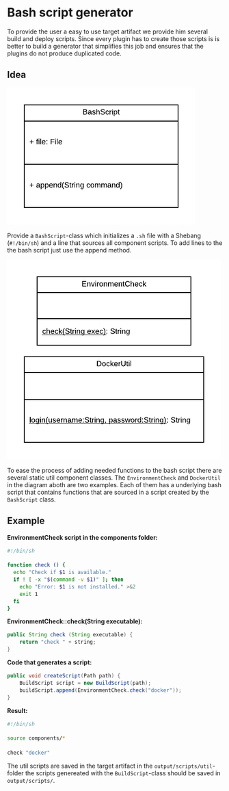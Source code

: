 # Bash script generator

To provide the user a easy to use target artifact we provide him several build and deploy scripts. Since every plugin has to create those scripts is is better to build a generator that simplifies this job and ensures that the plugins do not produce duplicated code.

## Idea

![](bash-script.png)

Provide a `BashScript`-class which initializes a `.sh` file with a Shebang (`#!/bin/sh`) and a line that sources all component scripts. To add lines to the the bash script just use the append method.

![](util-components.png)

To ease the process of adding needed functions to the bash script there are several static util component classes. The `EnvironmentCheck` and `DockerUtil` in the diagram aboth are two examples. Each of them has a underlying bash script that contains functions that are sourced in a script created by the `BashScript` class.

## Example

**EnvironmentCheck script in the components folder:**

```bash
#!/bin/sh

function check () {
  echo "Check if $1 is available."                                                      
  if ! [ -x "$(command -v $1)" ]; then                                                 
    echo "Error: $1 is not installed." >&2                                             
    exit 1                                                                                 
  fi   
}
```

**EnvironmentCheck::check(String executable):**

```Java
public String check (String executable) {
    return "check " + string;
}
```

**Code that generates a script:**

```java
public void createScript(Path path) {
    BuildScript script = new BuildScript(path);
    buildScript.append(EnvironmentCheck.check("docker"));
}

```

**Result:**

```Bash
#!/bin/sh

source components/*

check "docker"
```

The util scripts are saved in the target artifact in the `output/scripts/util`-folder the scripts genereated with the `BuildScript`-class should be saved in `output/scripts/`.
